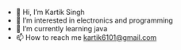 - 👋 Hi, I’m Kartik Singh
- 👀 I’m interested in electronics and programming
- 🌱 I’m currently learning java
- 📫 How to reach me kartik6101@gmail.com

<!---
Kartik6101/Kartik6101 is a ✨ special ✨ repository because its `README.md` (this file) appears on your GitHub profile.
You can click the Preview link to take a look at your changes.
--->
